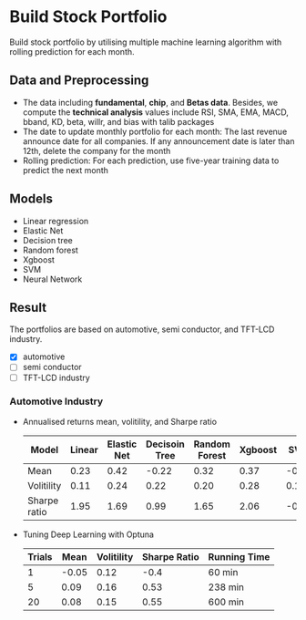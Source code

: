 # Build Stock Portfolio 
<!---🦁🙉😹🧑💗🦁🏋🐱🖼️📝--->


Build stock portfolio by utilising multiple machine learning algorithm with rolling prediction for each month.

## Data and Preprocessing
- The data including **fundamental**, **chip**, and **Betas data**. Besides, we compute the **technical analysis** values include RSI, SMA, EMA, MACD, bband, KD, beta, willr, and bias with talib packages
- The date to update monthly portfolio for each month: The last revenue announce date for all companies. If any announcement date is later than 12th, delete the company for the month
- Rolling prediction: For each prediction, use five-year training data to predict the next month

## Models
- Linear regression
- Elastic Net
- Decision tree
- Random forest
- Xgboost
- SVM
- Neural Network

## Result
 The portfolios are based on automotive, semi conductor, and TFT-LCD industry. 
- [x] automotive
- [ ] semi conductor
- [ ] TFT-LCD industry

### Automotive Industry
- Annualised returns mean, volitility, and Sharpe ratio 

    | Model      | Linear | Elastic Net | Decisoin Tree | Random Forest | Xgboost | SVM   | Deep Learning | Ensemble Voting |
    | -----      | ------------- | ------------| ------------- | --------------| --------| ----  | --------------| ----------------|
    | Mean       | 0.23          | 0.42        | -0.22         | 0.32          | 0.37    | -0.04 | 0.01          |      0.30       |
    |Volitility  | 0.11          | 0.24        | 0.22          | 0.20          | 0.28    | 0.17  | 0.16          |       0.13      |
    |Sharpe ratio| 1.95          | 1.69        | 0.99          | 1.65          | 2.06    | -0.22 | 0.08          |       2.33      |

- Tuning Deep Learning with Optuna
    
    | Trials | Mean | Volitility | Sharpe Ratio | Running Time     |
    | ------ | ---- | ---------- | ------------ | ---------------- |
    | 1      | -0.05 | 0.12      | -0.4         | 60 min           |
    | 5      | 0.09 | 0.16       | 0.53         | 238 min          |
    | 20     | 0.08 | 0.15       | 0.55         | 600 min          |



